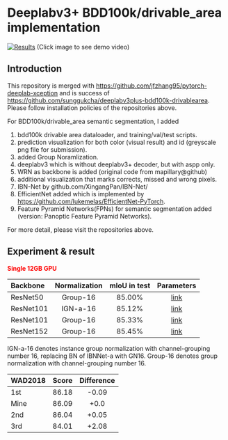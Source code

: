 # Deeplabv3+ BDD100k/drivable_area implementation

[![Results](./images/result.png)](https://www.youtube.com/watch?v=-dzS8VlVmk4&list=PLn3JZxvQvVuAbhz5ep4X-dysT9jLMMQpv)
(Click image to see demo video)

## Introduction

This repository is merged with https://github.com/jfzhang95/pytorch-deeplab-xception and is success of https://github.com/sunggukcha/deeplabv3plus-bdd100k-drivablearea. Please follow installation policies of the repositories above.

For BDD100k/drivable_area semantic segmentation, I added

1. bdd100k drivable area dataloader, and training/val/test scripts.
2. prediction visualization for both color (visual result) and id (greyscale png file for submission).
3. added Group Noramlization.
4. deeplabv3 which is without deeplabv3+ decoder, but with aspp only.
5. WRN as backbone is added (original code from mapillary@github)
6. additional visualization that marks corrects, missed and wrong pixels.
7. IBN-Net by github.com/XingangPan/IBN-Net/
8. EfficientNet added which is implemented by https://github.com/lukemelas/EfficientNet-PyTorch.
9. Feature Pyramid Networks(FPNs) for semantic segmentation added (version: Panoptic Feature Pyramid Networks).

For more detail, please visit the repositories above.

## Experiment & result
  
<span style="color:red">**Single 12GB GPU**</span>

| Backbone  | Normalization | mIoU in test |                                Parameters                                |
| :-------- | :-----------: | :----------: | :----------------------------------------------------------------------: |
| ResNet50  |   Group-16    |    85.00%    | [link](https://www.dropbox.com/s/5kdi0u8pf3ur9jd/resnet50.pth.tar?dl=0)  |
| ResNet101 |   IGN-a-16    |    85.12%    |  [link](https://www.dropbox.com/s/dw9hmcumrothvi9/ign101.pth.tar?dl=0)   |
| ResNet101 |   Group-16    |    85.33%    | [link](https://www.dropbox.com/s/hzaxajxd17xep1b/resnet101.pth.tar?dl=0) |
| ResNet152 |   Group-16    |    85.45%    | [link](https://www.dropbox.com/s/himdmv7kso2usfj/resnet152.pth.tar?dl=0) |

IGN-a-16 denotes instance group normalization with channel-grouping number 16, replacing BN of IBNNet-a with GN16.
Group-16 denotes group normalization with channel-grouping number 16.

| WAD2018 | Score | Difference |
| :------ | :---: | :--------: |
| 1st     | 86.18 |   -0.09    |
| Mine    | 86.09 |    +0.0    |
| 2nd     | 86.04 |   +0.05    |
| 3rd     | 84.01 |   +2.08    |
